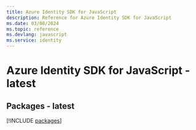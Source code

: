 ```yaml
---
title: Azure Identity SDK for JavaScript
description: Reference for Azure Identity SDK for JavaScript
ms.date: 03/08/2024
ms.topic: reference
ms.devlang: javascript
ms.service: identity
---
```

# Azure Identity SDK for JavaScript - latest
## Packages - latest
[!INCLUDE [packages](identity-index.md)]